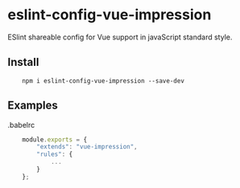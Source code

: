 # eslint-config-vue-impression

ESlint shareable config for Vue support in javaScript standard style.

## Install

```
    npm i eslint-config-vue-impression --save-dev
```

## Examples

.babelrc
```javascript
    module.exports = {
        "extends": "vue-impression",
        "rules": {
            ...
        }
    };
```
